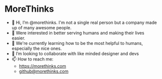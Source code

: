 # MoreThinks

- 👋 Hi, I’m @morethinks. I'm not a single real person but a company made up of many awesome people.
- 👀 Were interested in better serving humans and making their lives easier.
- 🌱 We're currently learning how to be the most helpful to humans, especially the nice ones.
- 💞️ I’m looking to collaborate with like minded designer and devs
- 📫 How to reach me:
  - <https://morethinks.com>
  - github@morethinks.com

<!---
morethinks/morethinks is a ✨ special ✨ repository because its `README.md` (this file) appears on your GitHub profile.
You can click the Preview link to take a look at your changes.
--->
